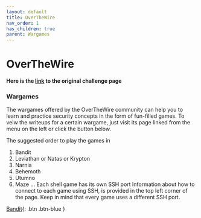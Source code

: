 ```yaml
---
layout: default
title: OverTheWire
nav_order: 1
has_children: true
parent: Wargames
---
```

# OverTheWire
**Here is the [link](https://overthewire.org/wargames/) to the original challenge page**


### Wargames
The wargames offered by the OverTheWire community can help you to learn and practice security concepts in the form of fun-filled games.
To veiw the writeups for a certain wargame, just visit its page linked from the menu on the left or click the button below.

The suggested order to play the games in
1. Bandit
2. Leviathan or Natas or Krypton
3. Narnia
4. Behemoth
5. Utumno
6. Maze
…
Each shell game has its own SSH port
Information about how to connect to each game using SSH, is provided in the top left corner of the page. Keep in mind that every game uses a different SSH port.


[Bandit](https://twinston-66.github.io/HackThePlanet/Wargames/OverTheWire/Bandit){: .btn .btn-blue }